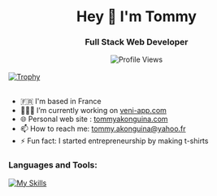 <h1 align="center">Hey 👋 I'm Tommy</h1>
<h3 align="center">Full Stack Web Developer</h2>
  <div align="center">
    <img src="https://komarev.com/ghpvc/?username=takonguina&style=plastic" alt="Profile Views">
  </div>
  <br>
<div>
  <a href="https://github-profile-trophy.vercel.app/?username=takonguina&theme=juicyfresh">
    <img src="https://github-profile-trophy.vercel.app/?username=takonguina&theme=juicyfresh" alt="Trophy">
  </a>
</div>

<br>

- 🇫🇷 I'm based in France
- 👨🏾‍💻 I’m currently working on [veni-app.com](https://veni-app.com)
- 🌐 Personal web site : [tommyakonguina.com](https://tommyakonguina.com)
- 📫 How to reach me: tommy.akonguina@yahoo.fr
- ⚡ Fun fact: I started entrepreneurship by making t-shirts

<h3 align="left">Languages and Tools:</h3>
  <div>
    <a href="https://skillicons.dev">
      <img src="https://skillicons.dev/icons?i=html,css,js,ts,react,vue,nodejs,express,git,python" alt="My Skills">
    </a>
  </div>
